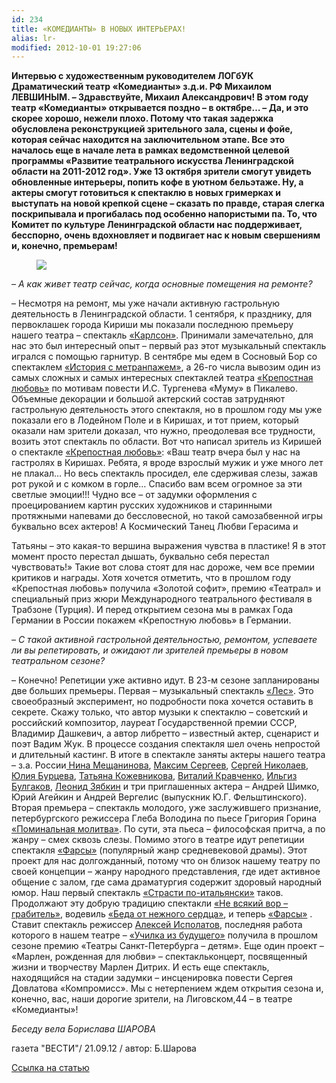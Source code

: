 ```yaml
---
id: 234
title: «КОМЕДИАНТЫ» В НОВЫХ ИНТЕРЬЕРАХ!
alias: lr-
modified: 2012-10-01 19:27:06
---
```


**Интервью с художественным руководителем ЛОГбУК Драматический театр «Комедианты» з.д.и. РФ Михаилом ЛЕВШИНЫМ. – Здравствуйте, Михаил Александрович! В этом году театр «Комедианты» открывается поздно – в октябре… – Да, и это скорее хорошо, нежели плохо. Потому что такая задержка обусловлена реконструкцией зрительного зала, сцены и фойе, которая сейчас находится на заключительном этапе. Все это началось еще в начале лета в рамках ведомственной целевой программы «Развитие театрального искусства Ленинградской области на 2011-2012 год». Уже 13 октяб­ря зрители смогут увидеть обновленные интерьеры, попить кофе в уютном бельэтаже. Ну, а актеры смогут готовиться к спектаклю в новых гримерках и выступать на новой крепкой сцене – сказать по правде, старая слегка поскрипывала и прогибалась под особенно напористыми па. То, что Комитет по культуре Ленинградской области нас поддерживает, бесспорно, очень вдохновляет и подвигает нас к новым свершениям и, конечно, премьерам!**

<figure><img src="images/stories/ 2.jpg" /></figure>

_– А как живет театр сейчас, когда основные помещения на ремонте?_

– Несмотря на ремонт, мы уже начали активную гастрольную деятельность в Ленинградской области.
1 сентября, к празднику, для первоклашек города Кириши мы показали последнюю премьеру нашего театра – спектакль <a href="147-karlson.html">«Карлсон»</a>. Принимали замечательно, для нас это был интересный опыт – первый раз этот музыкальный спектакль игрался с помощью гарнитур. В сентябре мы едем в Сосновый Бор со спектаклем <a href="71-anekdoti.html">«История с метранпажем»</a>, а 26-го числа вывозим один из самых сложных и самых интересных спектаклей театра <a href="46-mumu.html">«Крепостная любовь»</a> по мотивам повести И.С. Тургенева «Муму» в Пикалево. Объемные декорации и большой актерский состав затрудняют гастрольную деятельность этого спектакля, но в прошлом году мы уже показали его в Лодейном Поле и в Киришах, и тот прием, который оказали нам зрители доказал, что нужно, преодолевая все трудности, возить этот спектакль по области. Вот что написал зритель из Киришей о спектакле <a href="46-mumu.html">«Крепостная любовь»</a>: «Ваш театр вчера был у нас на гастролях в Киришах. Ребята, я вроде взрослый мужик и уже много лет не плакал… Но весь спектакль просидел, еле сдерживая слезы, зажав рот рукой и с комком в горле… Спасибо вам всем огромное за эти светлые эмоции!!! Чудно все – от задумки оформления с проецированием картин русских художников и старинными протяжными напевами до бессловесной, но такой самозабвенной игры буквально всех актеров! А Космический Танец Любви Герасима и

Татьяны – это какая-то вершина выражения чувства в пластике! Я в этот момент просто перестал дышать, буквально себя перестал чувствовать!» Такие вот слова стоят для нас дороже, чем все премии критиков и награды. Хотя хочется отметить, что в прошлом году «Крепостная любовь» получила «Золотой софит», премию «Театрал» и специальный приз жюри Международного театрального фестиваля в Трабзоне (Турция). И перед открытием сезона мы в рамках Года Германии в России покажем «Крепостную любовь» в Германии.

_– С такой активной гастрольной деятельностью, ремонтом, успеваете ли вы репетировать, и ожидают ли зрителей премьеры в новом театральном сезоне?_

– Конечно! Репетиции уже активно идут. В 23-м сезоне запланированы две больших премьеры. Первая – музыкальный спектакль <a href="91-les.html">«Лес»</a>. Это своеобразный эксперимент, но подробности пока хочется оставить в секрете. Скажу только, что автор музыки к спектаклю – советский и российский композитор, лауреат Государственной премии СССР, Владимир Дашкевич, а автор либретто – известный актер, сценарист и поэт Вадим Жук. В процессе создания спектакля шел очень непростой и длительный кастинг. В итоге в спектакле заняты актеры нашего театра – з.а. России<a href="25-mewaninova-nina.html"> Нина Мещанинова</a>, <a href="57-maxsim-sergeev.html"> Максим Сергеев</a>, <a href="52-sergei-nikolaev.html">Сергей Николаев</a>, <a href="78-ylia-burceva.html">Юлия Бурцева</a>, <a href="80-tatiana-kogevnikova.html">Татьяна Кожевникова</a>, <a href="66-vitalii-kravchenko.html"> Виталий Кравченко</a>, <a href="77-ilgiz-bulgakov.html">Ильгиз Булгаков</a>, <a href="67-leonid-zabkin.html">Леонид Зябкин</a> и три приглашенных актера – Андрей Шимко, Юрий Агейкин и Андрей Вергелис (выпускник Ю.Г. Фельштинского). Вторая премьера – спектакль молодого, уже заслужившего признание, петербургского режиссера Глеба Володина по пьесе Григория Горина <a href="97-pominalnaia-molitva.html">«Поминальная молитва»</a>. По сути, эта пьеса – философская притча, а по жанру – смех сквозь слезы.
Помимо этого в театре идут репетиции спектакля <a href="138-lohanq.html">«Фарсы»</a> (популярный жанр средневековой драмы). Этот проект для нас долгожданный, потому что он близок нашему театру по своей концепции – жанру народного представления, где идет активное общение с залом, где сама драматургия содержит здоровый народный юмор. Наш первый спектакль <a href="59-strasti-po-italianski.html">«Страсти по-итальянски»</a> таков. Продолжают эту добрую традицию спектакли <a href="70-vor.html">«Не всякий вор – грабитель»</a>, водевиль <a href="39-beda-ot-neghnogo-serdca.html">«Беда от нежного сердца»</a>, и теперь <a href="138-lohanq.html">«Фарсы»</a> . Ставит спектакль режиссер <a href="53-aleksei-ispolatov.html">Алексей Исполатов</a>, последняя работа которого в нашем театре – <a href="90-ychilka.html">«Училка из будущего»</a> получила в прошлом сезоне премию «Театры Санкт-Петербурга – детям». Еще один проект – «Марлен, рожденная для любви» – спектакль­концерт, посвященный жизни и творчеству Марлен Дитрих. И есть еще спектакль, находящийся на стадии задумки – инсценировка повести Сергея Довлатова «Компромисс». Мы с нетерпением ждем открытия сезона и, конечно, вас, наши дорогие зрители, на Лиговском,44 – в театре «Комедианты»!

_Беседу вела Борислава ШАРОВА_

газета "ВЕСТИ"/ 21.09.12 / автор: Б.Шарова

<a href="http://www.vesty.spb.ru/modules.php?name=News&amp;file=article&amp;sid=25335">Ссылка на статью</a>

